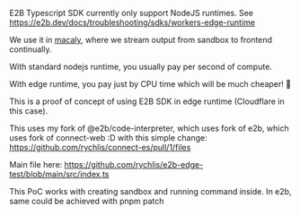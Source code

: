 E2B Typescript SDK currently only support NodeJS runtimes. See https://e2b.dev/docs/troubleshooting/sdks/workers-edge-runtime

We use it in [macaly](macaly.com), where we stream output from sandbox to frontend continually.

With standard nodejs runtime, you usually pay per second of compute. 

With edge runtime, you pay just by CPU time which will be much cheaper! 🎉

This is a proof of concept of using E2B SDK in edge runtime (Cloudflare in this case).

This uses my fork of @e2b/code-interpreter, which uses fork of e2b, which uses fork of connect-web :D with this simple change: https://github.com/rychlis/connect-es/pull/1/files


Main file here: https://github.com/rychlis/e2b-edge-test/blob/main/src/index.ts


This PoC works with creating sandbox and running command inside. In e2b, same could be achieved with pnpm patch
